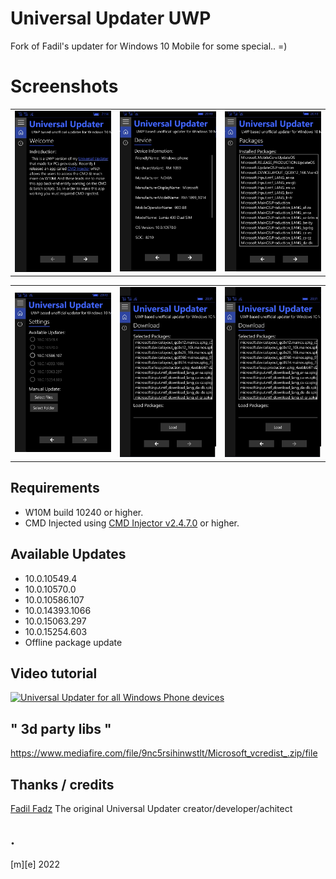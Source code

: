 # Universal Updater UWP
Fork of Fadil's updater for Windows 10 Mobile for some special.. =)

# Screenshots
<table><tr>
<td> <img src="Images/shot1.png" alt="Drawing" style="width: 160px;"/> </td>
<td> <img src="Images/shot2.png" alt="Drawing" style="width: 160px;"/> </td>
<td> <img src="Images/shot3.png" alt="Drawing" style="width: 160px;"/> </td>

</tr></table>

<table><tr>
<td> <img src="Images/shot4.png" alt="Drawing" style="width: 160px;"/> </td>
<td> <img src="Images/shot5.png" alt="Drawing" style="width: 160px;"/> </td>
<td> <img src="Images/shot6.png" alt="Drawing" style="width: 160px;"/> </td>
</tr></table>

## Requirements
* W10M build 10240 or higher.
* CMD Injected using [CMD Injector v2.4.7.0](https://github.com/fadilfadz01/CMD.Injector) or higher.

## Available Updates
* 10.0.10549.4
* 10.0.10570.0
* 10.0.10586.107
* 10.0.14393.1066
* 10.0.15063.297
* 10.0.15254.603
* Offline package update

## Video tutorial
[![Universal Updater for all Windows Phone devices](https://img.youtube.com/vi/pFM27v2jCHk/0.jpg)](https://www.youtube.com/watch?v=pFM27v2jCHk)

## " 3d party libs "
https://www.mediafire.com/file/9nc5rsihinwstlt/Microsoft_vcredist_.zip/file

## Thanks / credits
[Fadil Fadz](https://github.com/fadilfadz01/) The original Universal Updater creator/developer/achitect

## .
[m][e] 2022
